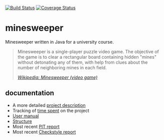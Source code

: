 [![Build Status](https://travis-ci.org/Walther/minesweeper.svg?branch=master)](https://travis-ci.org/Walther/minesweeper)
[![Coverage Status](https://coveralls.io/repos/github/Walther/minesweeper/badge.svg?branch=master)](https://coveralls.io/github/Walther/minesweeper?branch=master)

# minesweeper

Minesweeper written in Java for a university course.

> Minesweeper is a single-player puzzle video game. The objective of the game is to clear a rectangular board containing hidden "mines" without detonating any of them, with help from clues about the number of neighboring mines in each field.
>
> *[Wikipedia: Minesweeper (video game)](https://en.wikipedia.org/wiki/Minesweeper_(video_game))*

## documentation

- A more detailed [project description](documentation/project-description.md)
- Tracking of [time spent](documentation/timetracking.md) on the project
- [User manual](documentation/user-manual.md)
- [Structure](documentation/structure.md)
- Most recent [PIT report](https://htmlpreview.github.io/?https://github.com/Walther/minesweeper/blob/master/documentation/pit-reports/201605082036/index.html)
- Most recent [Checkstyle report](https://htmlpreview.github.io/?https://github.com/Walther/minesweeper/blob/master/documentation/checkstyle-reports/201605082041/checkstyle.html)
